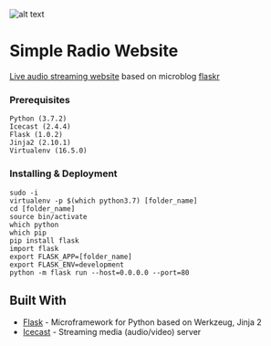 ![alt text](https://i.imgur.com/Rye4qvw.jpg)

# Simple Radio Website

[Live audio streaming website](http://35.246.192.117/) based on microblog [flaskr](http://flask.pocoo.org/docs/0.12/tutorial/introduction/)


### Prerequisites

```
Python (3.7.2)
Icecast (2.4.4)
Flask (1.0.2)
Jinja2 (2.10.1)
Virtualenv (16.5.0)
```

### Installing & Deployment


```
sudo -i
virtualenv -p $(which python3.7) [folder_name]
cd [folder_name]
source bin/activate
which python
which pip
pip install flask
import flask
export FLASK_APP=[folder_name]
export FLASK_ENV=development
python -m flask run --host=0.0.0.0 --port=80
```



## Built With

* [Flask](http://flask.pocoo.org/) - Microframework for Python based on Werkzeug, Jinja 2
* [Icecast](http://icecast.org/) - Streaming media (audio/video) server


